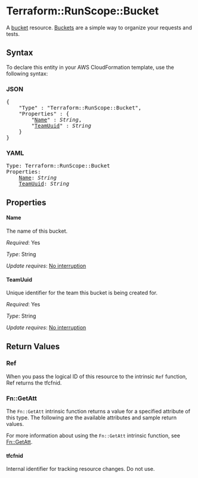 # Terraform::RunScope::Bucket

A [bucket](https://www.runscope.com/docs/api/buckets) resource.
[Buckets](https://www.runscope.com/docs/buckets) are a simple way to
organize your requests and tests.

## Syntax

To declare this entity in your AWS CloudFormation template, use the following syntax:

### JSON

<pre>
{
    "Type" : "Terraform::RunScope::Bucket",
    "Properties" : {
        "<a href="#name" title="Name">Name</a>" : <i>String</i>,
        "<a href="#teamuuid" title="TeamUuid">TeamUuid</a>" : <i>String</i>
    }
}
</pre>

### YAML

<pre>
Type: Terraform::RunScope::Bucket
Properties:
    <a href="#name" title="Name">Name</a>: <i>String</i>
    <a href="#teamuuid" title="TeamUuid">TeamUuid</a>: <i>String</i>
</pre>

## Properties

#### Name

The name of this bucket.

_Required_: Yes

_Type_: String

_Update requires_: [No interruption](https://docs.aws.amazon.com/AWSCloudFormation/latest/UserGuide/using-cfn-updating-stacks-update-behaviors.html#update-no-interrupt)

#### TeamUuid

Unique identifier for the team this bucket
is being created for.

_Required_: Yes

_Type_: String

_Update requires_: [No interruption](https://docs.aws.amazon.com/AWSCloudFormation/latest/UserGuide/using-cfn-updating-stacks-update-behaviors.html#update-no-interrupt)

## Return Values

### Ref

When you pass the logical ID of this resource to the intrinsic `Ref` function, Ref returns the tfcfnid.

### Fn::GetAtt

The `Fn::GetAtt` intrinsic function returns a value for a specified attribute of this type. The following are the available attributes and sample return values.

For more information about using the `Fn::GetAtt` intrinsic function, see [Fn::GetAtt](https://docs.aws.amazon.com/AWSCloudFormation/latest/UserGuide/intrinsic-function-reference-getatt.html).

#### tfcfnid

Internal identifier for tracking resource changes. Do not use.

